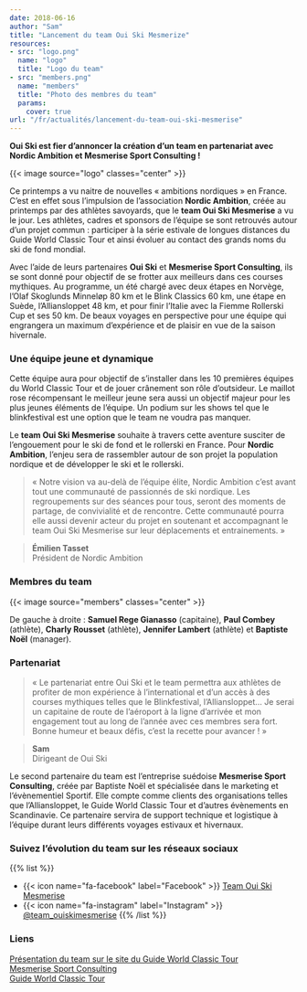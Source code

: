 ```yaml
---
date: 2018-06-16
author: "Sam"
title: "Lancement du team Oui Ski Mesmerize"
resources:
- src: "logo.png"
  name: "logo"
  title: "Logo du team"
- src: "members.png"
  name: "members"
  title: "Photo des membres du team"
  params:
    cover: true
url: "/fr/actualités/lancement-du-team-oui-ski-mesmerise"
---
```

**Oui Ski est fier d’annoncer la création d’un team en partenariat avec Nordic Ambition et Mesmerise Sport Consulting !**<!--more-->

{{< image source="logo" classes="center" >}}

Ce printemps a vu naitre de nouvelles « ambitions nordiques » en France. C’est en effet sous l’impulsion de l’association **Nordic Ambition**, créée au printemps par des athlètes savoyards, que le **team Oui Ski Mesmerise** a vu le jour. Les athlètes, cadres et sponsors de l’équipe se sont retrouvés autour d’un projet commun : participer à la série estivale de longues distances du Guide World Classic Tour et ainsi évoluer au contact des grands noms du ski de fond mondial.

Avec l’aide de leurs partenaires **Oui Ski** et **Mesmerise Sport Consulting**, ils se sont donné pour objectif de se frotter aux meilleurs dans ces courses mythiques. Au programme, un été chargé avec deux étapes en Norvège, l’Olaf Skoglunds Minneløp 80 km et le Blink Classics 60 km, une étape en Suède, l’Alliansloppet 48 km, et pour finir l’Italie avec la Fiemme Rollerski Cup et ses 50 km. De beaux voyages en perspective pour une équipe qui engrangera un maximum d’expérience et de plaisir en vue de la saison hivernale.

### Une équipe jeune et dynamique

Cette équipe aura pour objectif de s’installer dans les 10 premières équipes du World Classic Tour et de jouer crânement son rôle d’outsideur. Le maillot rose récompensant le meilleur jeune sera aussi un objectif majeur pour les plus jeunes éléments de l’équipe. Un podium sur les shows tel que le blinkfestival est une option que le team ne voudra pas manquer.

Le **team Oui Ski Mesmerise** souhaite à travers cette aventure susciter de l’engouement pour le ski de fond et le rollerski en France. Pour **Nordic Ambition**, l’enjeu sera de rassembler autour de son projet la population nordique et de développer le ski et le rollerski.

> « Notre vision va au-delà de l’équipe élite, Nordic Ambition c’est avant tout une communauté de passionnés de ski nordique. Les regroupements sur des séances pour tous, seront des moments de partage, de convivialité et de rencontre. Cette communauté pourra elle aussi devenir acteur du projet en soutenant et accompagnant le team Oui Ski Mesmerise sur leur déplacements et entrainements. »

> **Émilien Tasset**\
> Président de Nordic Ambition


### Membres du team

{{< image source="members" classes="center" >}}

De gauche à droite : **Samuel Rege Gianasso** (capitaine), **Paul Combey** (athlète), **Charly Rousset** (athlète), **Jennifer Lambert** (athlète) et **Baptiste Noël** (manager).

### Partenariat

> « Le partenariat entre Oui Ski et le team permettra aux athlètes de profiter de mon expérience à l’international et d’un accès à des courses mythiques telles que le Blinkfestival, l’Alliansloppet… Je serai un capitaine de route de l’aéroport à la ligne d’arrivée et mon engagement tout au long de l’année avec ces membres sera fort. Bonne humeur et beaux défis, c’est la recette pour avancer ! »

> **Sam**\
> Dirigeant de Oui Ski

Le second partenaire du team est l’entreprise suédoise **Mesmerise Sport Consulting**, créée par Baptiste Noël et spécialisée dans le marketing et l’évènementiel Sportif. Elle compte comme clients des organisations telles que l’Alliansloppet, le Guide World Classic Tour et d’autres évènements en Scandinavie. Ce partenaire servira de support technique et logistique à l’équipe durant leurs différents voyages estivaux et hivernaux.

### Suivez l’évolution du team sur les réseaux sociaux

{{% list %}}
- {{< icon name="fa-facebook" label="Facebook" >}} [Team Oui Ski Mesmerise](https://www.facebook.com/teamouiskimesmerise)
- {{< icon name="fa-instagram" label="Instagram" >}} [@team_ouiskimesmerise](https://www.instagram.com/team_ouiskimesmerise/)
{{% /list %}}

### Liens

[Présentation du team sur le site du Guide World Classic Tour](https://www.worldclassictour.com/gwct-teams/team-ouiski-mesmerise/)\
[Mesmerise Sport Consulting](http://www.mesmerise.se)\
[Guide World Classic Tour](https://www.worldclassictour.com)
